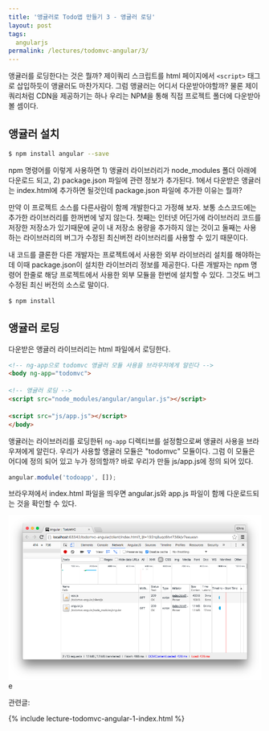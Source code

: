 ```yaml
---
title: '앵귤러로 Todo앱 만들기 3 - 앵귤러 로딩'
layout: post
tags:
  angularjs
permalink: /lectures/todomvc-angular/3/
---
```


앵귤러를 로딩한다는 것은 뭘까?
제이쿼리 스크립트를 html 페이지에서 `<script>` 태그로 삽입하듯이 앵귤러도 마찬가지다.
그럼 앵귤러는 어디서 다운받아야할까? 물론 제이쿼리처럼 CDN을 제공하기는 하나
우리는 NPM을 통해 직접 프로젝트 폴더에 다운받아 볼 셈이다.


## 앵귤러 설치

```bash
$ npm install angular --save
```

npm 명령어를 이렇게 사용하면 1) 앵귤러 라이브러리가 node_modules 폴더 아래에 다운로드 되고,
2) package.json 파일에 관련 정보가 추가된다.
1에서 다운받은 앵귤러는 index.html에 추가하면 될것인데 package.json 파일에 추가한 이유는 뭘까?

만약 이 프로젝트 소스를 다른사람이 함께 개발한다고 가정해 보자.
보통 소스코드에는 추가한 라이브러리를 한꺼번에 넣지 않는다. 첫째는 인터넷 어딘가에 라이브러리
코드를 저장한 저장소가 있기때문에 굳이 내 저장소 용량을 추가하지 않는 것이고 둘째는 사용하는
라이브러리의 버그가 수정된 최신버전 라이브러리를 사용할 수 있기 때문이다.

내 코드를 클론한 다른 개발자는 프로젝트에서 사용한 외부 라이브러리 설치를 해야하는데
이때 package.json이 설치한 라이브러리 정보를 제공한다.
다른 개발자는 npm 명령어 한줄로 해당 프로젝트에서 사용한 외부 모듈을 한번에 설치할 수 있다.
그것도 버그 수정된 최신 버전의 소스로 말이다.

```bash
$ npm install
```

## 앵귤러 로딩

다운받은 앵귤러 라이브러리는 html 파일에서 로딩한다.

```html
<!-- ng-app으로 todomvc 앵귤러 모듈 사용을 브라우저에게 알린다 -->
<body ng-app="todomvc">

<!-- 앵귤러 로딩 -->
<script src="node_modules/angular/angular.js"></script>

<script src="js/app.js"></script>
</body>

```

앵귤러는 라이브러리를 로딩한뒤 `ng-app` 디렉티브를 설정함으로써 앵귤러 사용을 브라우져에게 알린다.
우리가 사용할 앵귤러 모듈은 "todomvc" 모듈이다.
그럼 이 모듈은 어디에 정의 되어 있고 누가 정의할까?
바로 우리가 만들 js/app.js에 정의 되어 있다.

```javascript
angular.module('todoapp', []);
```

브라우져에서 index.html 파일을 띄우면 angular.js와 app.js 파일이 함께 다운로드되는 것을 확인할 수 있다.

![](/assets/imgs/2016/lecture-todomvc-angular-2-result2.png)e



관련글:

{% include lecture-todomvc-angular-1-index.html %}